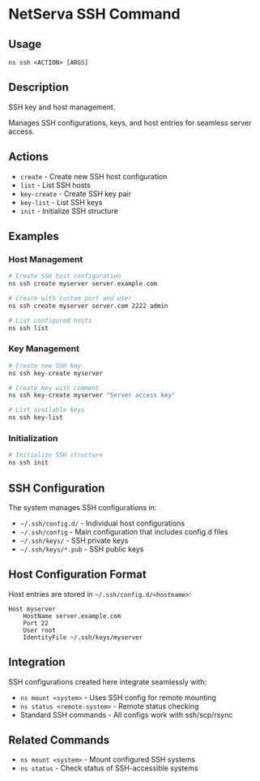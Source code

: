 # NetServa SSH Command

## Usage
```
ns ssh <ACTION> [ARGS]
```

## Description
SSH key and host management.

Manages SSH configurations, keys, and host entries for seamless server access.

## Actions
- `create` - Create new SSH host configuration
- `list` - List SSH hosts
- `key-create` - Create SSH key pair
- `key-list` - List SSH keys
- `init` - Initialize SSH structure

## Examples

### Host Management
```bash
# Create SSH host configuration
ns ssh create myserver server.example.com

# Create with custom port and user
ns ssh create myserver server.com 2222 admin

# List configured hosts
ns ssh list
```

### Key Management
```bash
# Create new SSH key
ns ssh key-create myserver

# Create key with comment
ns ssh key-create myserver "Server access key"

# List available keys
ns ssh key-list
```

### Initialization
```bash
# Initialize SSH structure
ns ssh init
```

## SSH Configuration

The system manages SSH configurations in:
- `~/.ssh/config.d/` - Individual host configurations
- `~/.ssh/config` - Main configuration that includes config.d files
- `~/.ssh/keys/` - SSH private keys
- `~/.ssh/keys/*.pub` - SSH public keys

## Host Configuration Format

Host entries are stored in `~/.ssh/config.d/<hostname>`:
```
Host myserver
    HostName server.example.com
    Port 22
    User root
    IdentityFile ~/.ssh/keys/myserver
```

## Integration

SSH configurations created here integrate seamlessly with:
- `ns mount <system>` - Uses SSH config for remote mounting
- `ns status <remote-system>` - Remote status checking
- Standard SSH commands - All configs work with ssh/scp/rsync

## Related Commands
- `ns mount <system>` - Mount configured SSH systems
- `ns status` - Check status of SSH-accessible systems